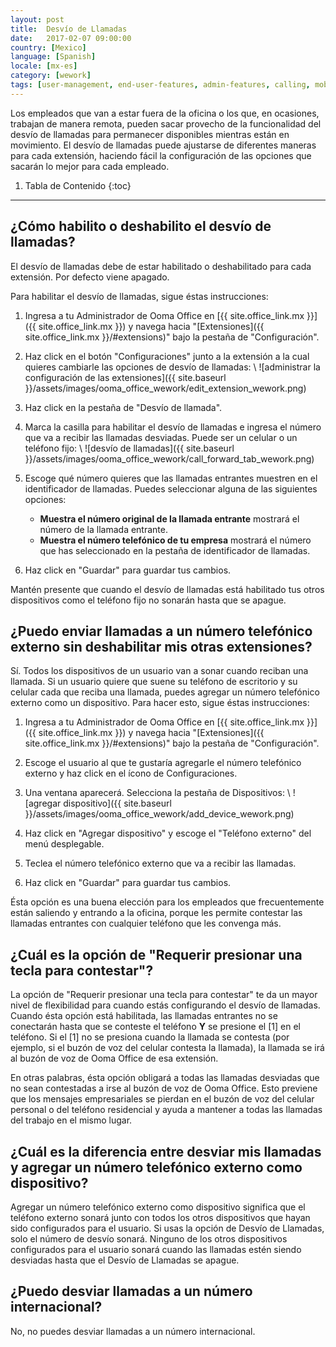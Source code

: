 ```yaml
---
layout: post
title:  Desvío de Llamadas
date:   2017-02-07 09:00:00
country: [Mexico]
language: [Spanish]
locale: [mx-es]
category: [wework]
tags: [user-management, end-user-features, admin-features, calling, mobility, ooma-office-manager, wework]
---
```


Los empleados que van a estar fuera de la oficina o los que, en ocasiones, trabajan de manera remota, pueden sacar provecho de la funcionalidad del desvío de llamadas para permanecer disponibles mientras están en movimiento. El desvío de llamadas puede ajustarse de diferentes maneras para cada extensión, haciendo fácil la configuración de las opciones que sacarán lo mejor para cada empleado.

1. Tabla de Contenido
{:toc}
* * *

## ¿Cómo habilito o deshabilito el desvío de llamadas?

El desvío de llamadas debe de estar habilitado o deshabilitado para cada extensión. Por defecto viene apagado.

Para habilitar el desvío de llamadas, sigue éstas instrucciones:

1. Ingresa a tu Administrador de Ooma Office en [{{ site.office_link.mx }}]({{ site.office_link.mx }}) y navega hacia "[Extensiones]({{ site.office_link.mx }}/#extensions)" bajo la pestaña de "Configuración".
2. Haz click en el botón "Configuraciones" junto a la extensión a la cual quieres cambiarle las opciones de desvío de llamadas: \\
   ![administrar la configuración de las extensiones]({{ site.baseurl }}/assets/images/ooma_office_wework/edit_extension_wework.png)

3. Haz click en la pestaña de "Desvío de llamada".
4. Marca la casilla para habilitar el desvío de llamadas e ingresa el número que va a recibir las llamadas desviadas. Puede ser un celular o un teléfono fijo: \\
   ![desvío de llamadas]({{ site.baseurl }}/assets/images/ooma_office_wework/call_forward_tab_wework.png)

5. Escoge qué número quieres que las llamadas entrantes muestren en el identificador de llamadas. Puedes seleccionar alguna de las siguientes opciones:
   * **Muestra el número original de la llamada entrante** mostrará el número de la llamada entrante.
   * **Muestra el número telefónico de tu empresa** mostrará el número que has seleccionado en la pestaña de identificador de llamadas.
6. Haz click en "Guardar" para guardar tus cambios.

Mantén presente que cuando el desvío de llamadas está habilitado tus otros dispositivos como el teléfono fijo no sonarán hasta que se apague.

## ¿Puedo enviar llamadas a un número telefónico externo sin deshabilitar mis otras extensiones?

Sí. Todos los dispositivos de un usuario van a sonar cuando reciban una llamada. Si un usuario quiere que suene su teléfono de escritorio y su celular cada que reciba una llamada, puedes agregar un número telefónico externo como un dispositivo. Para hacer esto, sigue éstas instrucciones:

1. Ingresa a tu Administrador de Ooma Office en [{{ site.office_link.mx }}]({{ site.office_link.mx }}) y navega hacia "[Extensiones]({{ site.office_link.mx }}/#extensions)" bajo la pestaña de "Configuración".
2. Escoge el usuario al que te gustaría agregarle el número telefónico externo y haz click en el ícono de Configuraciones.
3. Una ventana aparecerá. Selecciona la pestaña de Dispositivos: \\
   ![agregar dispositivo]({{ site.baseurl }}/assets/images/ooma_office_wework/add_device_wework.png)

4. Haz click en "Agregar dispositivo" y escoge el "Teléfono externo" del menú desplegable.
5. Teclea el número telefónico externo que va a recibir las llamadas.
6. Haz click en "Guardar" para guardar tus cambios.

Ésta opción es una buena elección para los empleados que frecuentemente están saliendo y entrando a la oficina, porque les permite contestar las llamadas entrantes con cualquier teléfono que les convenga más.

## ¿Cuál es la opción de "Requerir presionar una tecla para contestar"?

La opción de "Requerir presionar una tecla para contestar" te da un mayor nivel de flexibilidad para cuando estás configurando el desvío de llamadas. Cuando ésta opción está habilitada, las llamadas entrantes no se conectarán hasta que se conteste el teléfono **Y** se presione el [1] en el teléfono. Si el [1] no se presiona cuando la llamada se contesta (por ejemplo, si el buzón de voz del celular contesta la llamada), la llamada se irá al buzón de voz de Ooma Office de esa extensión.

En otras palabras, ésta opción obligará a todas las llamadas desviadas que no sean contestadas a irse al buzón de voz de Ooma Office. Esto previene que los mensajes empresariales se pierdan en el buzón de voz del celular personal o del teléfono residencial y ayuda a mantener a todas las llamadas del trabajo en el mismo lugar.

## ¿Cuál es la diferencia entre desviar mis llamadas y agregar un número telefónico externo como dispositivo?

Agregar un número telefónico externo como dispositivo significa que el teléfono externo sonará junto con todos los otros dispositivos que hayan sido configurados para el usuario. Si usas la opción de Desvío de Llamadas, solo el número de desvío sonará. Ninguno de los otros dispositivos configurados para el usuario sonará cuando las llamadas estén siendo desviadas hasta que el Desvío de Llamadas se apague.

## ¿Puedo desviar llamadas a un número internacional?

No, no puedes desviar llamadas a un número internacional.
